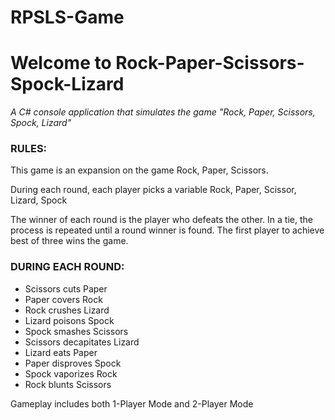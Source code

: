 # RPSLS-Game
<h1>Welcome to Rock-Paper-Scissors-Spock-Lizard</h1>
<p><em>A C# console application that simulates the game "Rock, Paper, Scissors, Spock, Lizard"</em></p>
<h3>RULES:</h3>
<p>This game is an expansion on the game Rock, Paper, Scissors.</p>
<p>During each round, each player picks a variable Rock, Paper, Scissor, Lizard, Spock</p>
<p>The winner of each round is the player who defeats the other. In a tie, the process is repeated until a round winner is found. The first player to achieve best of three wins the game.</p>
<h3>DURING EACH ROUND:</h3>
<ul>
<li>Scissors cuts Paper</li>
<li>Paper covers Rock</li>
<li>Rock crushes Lizard</li>
<li>Lizard poisons Spock</li>
<li>Spock smashes Scissors</li>
<li>Scissors decapitates Lizard</li>
<li>Lizard eats Paper</li>
<li>Paper disproves Spock</li>
<li>Spock vaporizes Rock</li>
<li>Rock blunts Scissors</li>
</ul>
<p>Gameplay includes both 1-Player Mode and 2-Player Mode</p>
